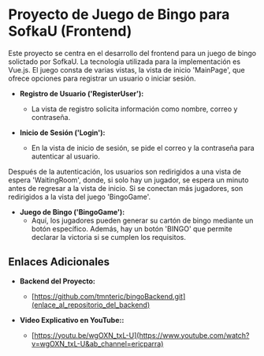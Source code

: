 # Proyecto de Juego de Bingo para SofkaU (Frontend)

Este proyecto se centra en el desarrollo del frontend para un juego de bingo solictado por SofkaU. La tecnología utilizada para la implementación es Vue.js. El juego consta de varias vistas, la vista de inicio 'MainPage', que ofrece opciones para registrar un usuario o iniciar sesión.

- **Registro de Usuario ('RegisterUser'):**
  - La vista de registro solicita información como nombre, correo y contraseña.

- **Inicio de Sesión ('Login'):**
  - En la vista de inicio de sesión, se pide el correo y la contraseña para autenticar al usuario.

Después de la autenticación, los usuarios son redirigidos a una vista de espera 'WaitingRoom', donde, si solo hay un jugador, se espera un minuto antes de regresar a la vista de inicio. Si se conectan más jugadores, son redirigidos a la vista del juego 'BingoGame'.

- **Juego de Bingo ('BingoGame'):**
  - Aquí, los jugadores pueden generar su cartón de bingo mediante un botón específico. Además, hay un botón 'BINGO' que permite declarar la victoria si se cumplen los requisitos.

## Enlaces Adicionales

- **Backend del Proyecto:**
  - [https://github.com/tmnteric/bingoBackend.git](enlace_al_repositorio_del_backend)

- **Video Explicativo en YouTube::**
  - [https://youtu.be/wgOXN_txL-U](https://www.youtube.com/watch?v=wgOXN_txL-U&ab_channel=ericparra)
